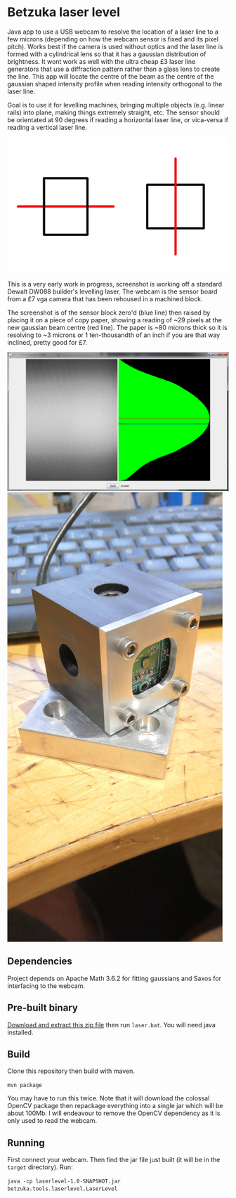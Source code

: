 # Betzuka laser level

Java app to use a USB webcam to resolve the location of a laser line to a few microns (depending on how the webcam sensor is fixed and its pixel pitch). Works best if the camera is used without optics and the laser line is formed with a cylindrical lens 
so that it has a gaussian distribution of brightness. It wont work as well with the ultra cheap £3 laser line generators that use a diffraction pattern rather than a glass lens to create the line. This app will locate the centre of the beam as the centre of the gaussian shaped intensity profile when reading intensity orthogonal to the laser line.

Goal is to use it for levelling machines, bringing multiple objects (e.g. linear rails) into plane, making things extremely straight, etc. The sensor should be orientated at 90 degrees if reading a horizontal laser line, or vica-versa if reading a vertical laser line.

![Sensor orientation](/doc/imgs/sensor_orientation.jpg?raw=true)

This is a very early work in progress, screenshot is working off a standard Dewalt DW088 builder's levelling laser. The webcam is the sensor board from a £7 vga camera that has been rehoused in a machined block.

The screenshot is of the sensor block zero'd (blue line) then raised by placing it on a piece of copy paper, showing a reading of ~29 pixels at the new gaussian beam centre (red line). The paper is ~80 microns thick so it is resolving to ~3 microns or 1 ten-thousandth of an inch if you are that way inclined, pretty good for £7.

![Screenshot](/doc/imgs/screen_shot_1.png?raw=true)
![Sensor](/doc/imgs/sensor_block_1.jpg?raw=true)

## Dependencies
Project depends on Apache Math 3.6.2 for fitting gaussians and Saxos for interfacing to the webcam.

## Pre-built binary
[Download and extract this zip file](/builds/laser.zip) then run `laser.bat`. You will need java installed.

## Build
Clone this repository then build with maven.

`mvn package`

You may have to run this twice. Note that it will download the colossal OpenCV package then repackage everything into a single jar which will be about 100Mb. I will endeavour to remove the OpenCV dependency as it is only used to read the webcam.

## Running

First connect your webcam. Then find the jar file just built (it will be in the `target` directory). Run:

`java -cp laserlevel-1.0-SNAPSHOT.jar betzuka.tools.laserlevel.LaserLevel`
